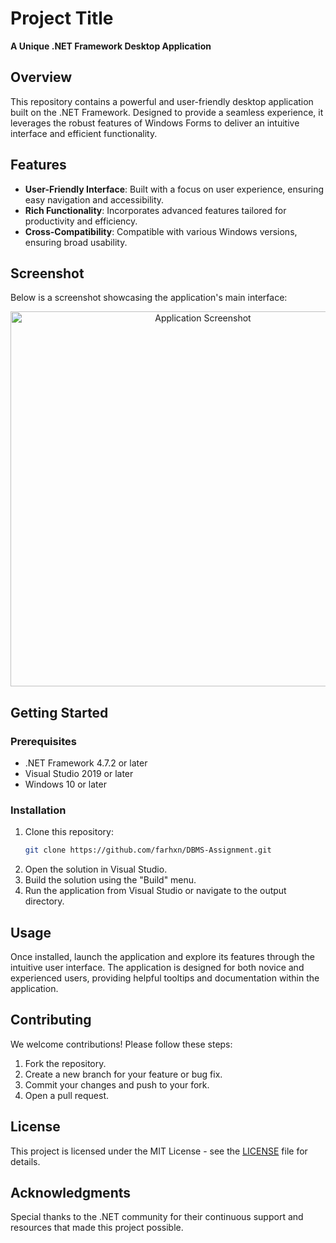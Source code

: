 # Project Title

**A Unique .NET Framework Desktop Application**

## Overview

This repository contains a powerful and user-friendly desktop application built on the .NET Framework. Designed to provide a seamless experience, it leverages the robust features of Windows Forms to deliver an intuitive interface and efficient functionality.

## Features

- **User-Friendly Interface**: Built with a focus on user experience, ensuring easy navigation and accessibility.
- **Rich Functionality**: Incorporates advanced features tailored for productivity and efficiency.
- **Cross-Compatibility**: Compatible with various Windows versions, ensuring broad usability.

## Screenshot

Below is a screenshot showcasing the application's main interface:

<div align="center">
  <img src="path_to_your_screenshot.png" alt="Application Screenshot" width="600"/>
</div>

## Getting Started

### Prerequisites

- .NET Framework 4.7.2 or later
- Visual Studio 2019 or later
- Windows 10 or later

### Installation

1. Clone this repository:
   ```bash
   git clone https://github.com/farhxn/DBMS-Assignment.git
   ```
2. Open the solution in Visual Studio.
3. Build the solution using the "Build" menu.
4. Run the application from Visual Studio or navigate to the output directory.

## Usage

Once installed, launch the application and explore its features through the intuitive user interface. The application is designed for both novice and experienced users, providing helpful tooltips and documentation within the application.

## Contributing

We welcome contributions! Please follow these steps:

1. Fork the repository.
2. Create a new branch for your feature or bug fix.
3. Commit your changes and push to your fork.
4. Open a pull request.

## License

This project is licensed under the MIT License - see the [LICENSE](LICENSE) file for details.

## Acknowledgments

Special thanks to the .NET community for their continuous support and resources that made this project possible.
